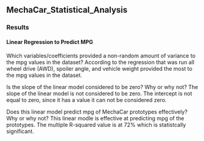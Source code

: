 ## MechaCar_Statistical_Analysis
### Results
#### Linear Regression to Predict MPG
Which variables/coefficients provided a non-random amount of variance to the mpg values in the dataset?
According to the regression that was run all wheel drive (AWD), spoiler angle, and vehicle weight provided the most to the mpg values in the dataset.

Is the slope of the linear model considered to be zero? Why or why not?
The slope of the linear model is not considered to be zero. The intercept is not equal to zero, since it has a value it can not be considered zero.

Does this linear model predict mpg of MechaCar prototypes effectively? Why or why not?
This linear modle is effective at predicting mpg of the prototypes. The multiple R-squared value is at 72% which is statistcally significant. 
